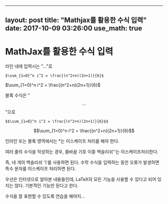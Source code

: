 
---
layout: post
title:  "Mathjax를 활용한 수식 입력"
date:   2017-10-09 03:26:00
use_math: true
---


# MathJax를 활용한 수식 입력

라인 내에 입력시는 "$...$"로


    $\sum_{1=0}^n i^2 = \frac{(n^2+n)(2n+1)}{6}$


$\sum_{1=0}^n i^2 = \frac{(n^2+n)(2n+1)}{6}$


블록 수식은 "$$ ... $$"으로


    $$\sum_{1=0}^n i^2 = \frac{(n^2+n)(2n+1)}{6}$$



 $$\sum_{1=0}^n i^2 = \frac{(n^2+n)(2n+1)}{6}$$


인라인 또는 블록 영역에서는 *는 이스케이프 처리를 해야 한다.


여러 줄의 수식을 작성하는 경우, 줄바꿈 기호 이중 백슬리쉬'\'는 이스케이프처리한다.


즉, 네 개의 백슬리쉬 '\\'를 사용하면 된다. 수학 수식을 입력하는 동안 오류가 발생하면 특수 문자를 이스케이프 처리하면 된다.


우선은 인터넷으로 알아본 내용들인데, LaTeX의 모든 기능을 사용할 수 있다고 되어 있지는 않다. 기본적인 기능만 된다고 한다.


수식을 잘 표현할 수 있도록 연습을 해야지...
